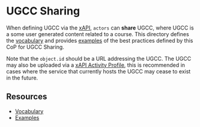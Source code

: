 # UGCC Sharing
When defining UGCC via the [xAPI](https://github.com/adlnet/xAPI-Spec/blob/master/xAPI.md), `actors` can **share** UGCC, where UGCC is a some user generated content related to a course. This directory defines the [vocabulary](vocab.md) and provides [examples](#resources) of the best practices defined by this CoP for UGCC Sharing.

Note that the `object.id` should be a URL addressing the UGCC. The UGCC may also be uploaded via a [xAPI Activity Profile](https://github.com/adlnet/xAPI-Spec/blob/master/xAPI.md#75-activity-profile-api), this is recommended in cases where the service that currently hosts the UGCC may cease to exist in the future.

## Resources
- [Vocabulary](vocab.md)
- [Examples](examples)
